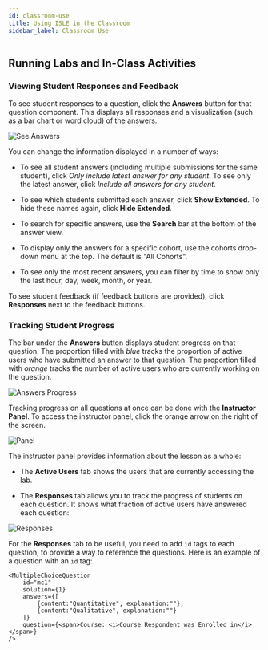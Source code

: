 ```yaml
---
id: classroom-use
title: Using ISLE in the Classroom
sidebar_label: Classroom Use
---
```


## Running Labs and In-Class Activities

### Viewing Student Responses and Feedback

To see student responses to a question, click the **Answers** button for that question component. This displays all responses and a visualization (such as a bar chart or word cloud) of the answers. 

![See Answers](assets/images/view_student_answers.png)

You can change the information displayed in a number of ways:

* To see all student answers (including multiple submissions for the same student), click *Only include latest answer for any student*. To see only the latest answer, click *Include all answers for any student*.

* To see which students submitted each answer, click **Show Extended**. To hide these names again, click **Hide Extended**.

* To search for specific answers, use the **Search** bar at the bottom of the answer view. 

* To display only the answers for a specific cohort, use the cohorts drop-down menu at the top. The default is "All Cohorts".

* To see only the most recent answers, you can filter by time to show only the last hour, day, week, month, or year.

To see student feedback (if feedback buttons are provided), click **Responses** next to the feedback buttons.

### Tracking Student Progress

The bar under the **Answers** button displays student progress on that question. The proportion filled with *blue* tracks the proportion of active users who have submitted an answer to that question. The proportion filled with *orange* tracks the number of active users who are currently working on the question.

![Answers Progress](assets/images/answers_progress.png)

Tracking progress on all questions at once can be done with the **Instructor Panel**. To access the instructor panel, click the orange arrow on the right of the screen. 

![Panel](assets/gifs/instructor_panel.gif)

The instructor panel provides information about the lesson as a whole:

* The **Active Users** tab shows the users that are currently accessing the lab.

* The **Responses** tab allows you to track the progress of students on each question. It shows what fraction of active users have answered each question:

![Responses](assets/images/instructor_panel_responses.png)

For the **Responses** tab to be useful, you need to add `id` tags to each question, to provide a way to reference the questions. Here is an example of a question with an `id` tag:

    <MultipleChoiceQuestion
        id="mc1"
        solution={1}
        answers={[
            {content:"Quantitative", explanation:""},
            {content:"Qualitative", explanation:""}
        ]}
        question={<span>Course: <i>Course Respondent was Enrolled in</i></span>}
    />
    
